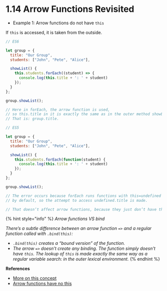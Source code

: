 # 1.14 Arrow Functions Revisited



* Example 1:  Arrow functions do not have `this`

If `this` is accessed, it is taken from the outside.

```javascript
// ES6

let group = {
  title: "Our Group",
  students: ["John", "Pete", "Alice"],

  showList() {
    this.students.forEach((student) => {
      console.log(this.title + ': ' + student)
    });
  }
};

group.showList();

// Here in forEach, the arrow function is used, 
// so this.title in it is exactly the same as in the outer method showList. 
// That is: group.title.
```

```javascript
// ES5

let group = {
  title: "Our Group",
  students: ["John", "Pete", "Alice"],

  showList() {
    this.students.forEach(function(student) {
      console.log(this.title + ': ' + student)
    });
  }
};

group.showList();

// The error occurs because forEach runs functions with this=undefined 
// by default, so the attempt to access undefined.title is made.

// That doesn’t affect arrow functions, because they just don’t have this.
```



{% hint style="info" %}
_Arrow functions VS bind_

_There’s a subtle difference between an arrow function `=>` and a regular function called with `.bind(this)`:_

* _`.bind(this)` creates a “bound version” of the function._
* _The arrow `=>` doesn’t create any binding. The function simply doesn’t have `this`. The lookup of `this` is made exactly the same way as a regular variable search: in the outer lexical environment._
{% endhint %}

**References**

* [More on this concept](https://medium.freecodecamp.org/learn-es6-the-dope-way-part-ii-arrow-functions-and-the-this-keyword-381ac7a32881) 
* [Arrow functions have no this](https://javascript.info/arrow-functions#arrow-functions-have-no-this)

